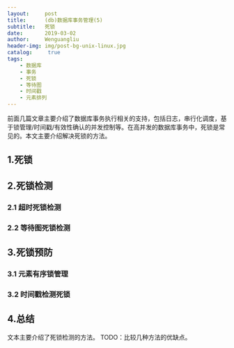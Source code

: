 ```yaml
---
layout:     post
title:      (db)数据库事务管理(5)
subtitle:   死锁
date:       2019-03-02
author:     Wenguangliu
header-img: img/post-bg-unix-linux.jpg
catalog: 	 true
tags:
    - 数据库
    - 事务
    - 死锁
    - 等待图
    - 时间戳
    - 元素排列
---
```


前面几篇文章主要介绍了数据库事务执行相关的支持，包括日志，串行化调度，基于锁管理/时间戳/有效性确认的并发控制等。在高并发的数据库事务中，死锁是常见的。本文主要介绍解决死锁的方法。

## 1.死锁

## 2.死锁检测

### 2.1 超时死锁检测

### 2.2 等待图死锁检测


## 3.死锁预防

### 3.1 元素有序锁管理

### 3.2 时间戳检测死锁

## 4.总结
文本主要介绍了死锁检测的方法。
TODO：比较几种方法的优缺点。